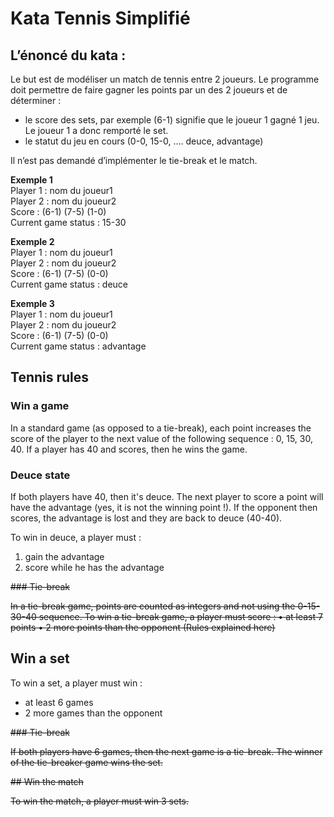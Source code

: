 # Kata Tennis Simplifié

## L’énoncé du kata :
Le but est de modéliser un match de tennis entre 2 joueurs.
Le programme doit permettre de faire gagner les points par un des 2 joueurs et de déterminer :
- le score des sets, par exemple (6-1) signifie que le joueur 1
  gagné 1 jeu. Le joueur 1 a donc remporté le set.
- le statut du jeu en cours (0-0, 15-0, …. deuce, advantage)

Il n’est pas demandé d’implémenter le tie-break et le match.


**Exemple 1**  
Player 1 : nom du joueur1  
Player 2 : nom du joueur2  
Score : (6-1) (7-5) (1-0)  
Current game status : 15-30

**Exemple 2**  
Player 1 : nom du joueur1  
Player 2 : nom du joueur2  
Score : (6-1) (7-5) (0-0)  
Current game status : deuce  

**Exemple 3**  
Player 1 : nom du joueur1  
Player 2 : nom du joueur2  
Score : (6-1) (7-5) (0-0)  
Current game status : advantage  

## Tennis rules

### Win a game

In a standard game (as opposed to a tie-break), each point increases the score of the player
to the next value of the following sequence : 0, 15, 30, 40.
If a player has 40 and scores, then he wins the game.

### Deuce state

If both players have 40, then it's deuce. The next player to score a point will have the
advantage (yes, it is not the winning point !). If the opponent then scores, the advantage is
lost and they are back to deuce (40-40).  

To win in deuce, a player must :
1. gain the advantage
2. score while he has the advantage  

~~### Tie-break~~

~~In a tie-break game, points are counted as integers and not using the 0-15-30-40 sequence.
To win a tie-break game, a player must score :
   • at least 7 points
   • 2 more points than the opponent (Rules explained here)~~
   
## Win a set

To win a set, a player must win :
   - at least 6 games
   - 2 more games than the opponent
   
~~### Tie-break~~

~~If both players have 6 games, then the next game is a tie-break.
The winner of the tie-breaker game wins the set.~~
   
~~## Win the match~~

~~To win the match, a player must win 3 sets.~~


